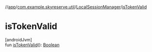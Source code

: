 //[app](../../../index.md)/[com.example.skyreserve.util](../index.md)/[LocalSessionManager](index.md)/[isTokenValid](is-token-valid.md)

# isTokenValid

[androidJvm]\
fun [isTokenValid](is-token-valid.md)(): [Boolean](https://kotlinlang.org/api/latest/jvm/stdlib/kotlin/-boolean/index.html)
